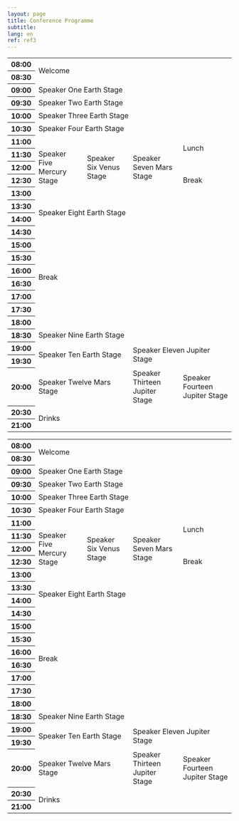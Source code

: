 ```yaml
---
layout: page
title: Conference Programme
subtitle:
lang: en
ref: ref3
---
```


<style>
<link rel="stylesheet" href="{{ /assets/css/beautifuljekyll.css | relative_url }}">
</style>

  <body>
  <table>
    <tr>
      <th>08:00</th>
      <td colspan="4" rowspan="2" class="stage-saturn">Welcome</td>
    </tr>
    <tr>
      <th>08:30</th>
    </tr>
    <tr>
      <th>09:00</th>
      <td colspan="4" class="stage-earth">Speaker One <span>Earth Stage</span></td>
    </tr>
    <tr>
      <th>09:30</th>
      <td colspan="4" class="stage-earth">Speaker Two <span>Earth Stage</span></td>
    </tr>
    <tr>
      <th>10:00</th>
      <td colspan="4" class="stage-earth">Speaker Three <span>Earth Stage</span></td>
    </tr>
    <tr>
      <th>10:30</th>
      <td colspan="4" class="stage-earth">Speaker Four <span>Earth Stage</span></td>
    </tr>
    <tr>
      <th>11:00</th>
      <td rowspan="5" class="stage-mercury">Speaker Five <span>Mercury Stage</span></td>
      <td rowspan="5" class="stage-venus">Speaker Six <span>Venus Stage</span></td>
      <td rowspan="5" class="stage-mars">Speaker Seven <span>Mars Stage</span></td>
      <td rowspan="2" class="stage-saturn">Lunch</td>
    </tr>
    <tr>
      <th>11:30</th>
    </tr>
    <tr>
      <th>12:00</th>
      <td rowspan="3" class="stage-saturn">Break</td>
    </tr>
    <tr>
      <th>12:30</th>
    </tr>
    <tr>
      <th>13:00</th>
    </tr>
    <tr>
      <th>13:30</th>
      <td colspan="4" rowspan="2" class="stage-earth">Speaker Eight <span>Earth Stage</span></td>
    </tr>
    <tr>
      <th>14:00</th>
    </tr>
    <tr>
      <th>14:30</th>
      <td colspan="4" rowspan="8" class="stage-saturn">Break</td>
    </tr>
    <tr>
      <th>15:00</th>
    </tr>
    <tr>
      <th>15:30</th>
    </tr>
    <tr>
      <th>16:00</th>
    </tr>
    <tr>
      <th>16:30</th>
    </tr>
    <tr>
      <th>17:00</th>
    </tr>
    <tr>
      <th>17:30</th>
    </tr>
    <tr>
      <th>18:00</th>
    </tr>
    <tr>
      <th>18:30</th>
      <td colspan="4" class="stage-earth">Speaker Nine <span>Earth Stage</span></td>
    </tr>
    <tr>
      <th>19:00</th>
      <td colspan="2" rowspan="2" class="stage-earth">Speaker Ten <span>Earth Stage</span></td>
      <td colspan="2" rowspan="2" class="stage-jupiter">Speaker Eleven <span>Jupiter Stage</span></td>
    </tr>
    <tr>
      <th>19:30</th>
    </tr>
    <tr>
      <th>20:00</th>
      <td colspan="2" class="stage-mars">Speaker Twelve <span>Mars Stage</span></td>
      <td class="stage-jupiter">Speaker Thirteen <span>Jupiter Stage</span></td>
      <td class="stage-jupiter">Speaker Fourteen <span>Jupiter Stage</span></td>
    </tr>
    <tr>
      <th>20:30</th>
      <td colspan="4" rowspan="2" class="stage-saturn">Drinks</td>
    </tr>
    <tr>
      <th>21:00</th>
    </tr>
</table>

<table>
  <tr>
    <th>08:00</th>
    <td colspan="4" rowspan="2" class="stage-saturn">Welcome</td>
  </tr>
  <tr>
    <th>08:30</th>
  </tr>
  <tr>
    <th>09:00</th>
    <td colspan="4" class="stage-earth">Speaker One <span>Earth Stage</span></td>
  </tr>
  <tr>
    <th>09:30</th>
    <td colspan="4" class="stage-earth">Speaker Two <span>Earth Stage</span></td>
  </tr>
  <tr>
    <th>10:00</th>
    <td colspan="4" class="stage-earth">Speaker Three <span>Earth Stage</span></td>
  </tr>
  <tr>
    <th>10:30</th>
    <td colspan="4" class="stage-earth">Speaker Four <span>Earth Stage</span></td>
  </tr>
  <tr>
    <th>11:00</th>
    <td rowspan="5" class="stage-mercury">Speaker Five <span>Mercury Stage</span></td>
    <td rowspan="5" class="stage-venus">Speaker Six <span>Venus Stage</span></td>
    <td rowspan="5" class="stage-mars">Speaker Seven <span>Mars Stage</span></td>
    <td rowspan="2" class="stage-saturn">Lunch</td>
  </tr>
  <tr>
    <th>11:30</th>
  </tr>
  <tr>
    <th>12:00</th>
    <td rowspan="3" class="stage-saturn">Break</td>
  </tr>
  <tr>
    <th>12:30</th>
  </tr>
  <tr>
    <th>13:00</th>
  </tr>
  <tr>
    <th>13:30</th>
    <td colspan="4" rowspan="2" class="stage-earth">Speaker Eight <span>Earth Stage</span></td>
  </tr>
  <tr>
    <th>14:00</th>
  </tr>
  <tr>
    <th>14:30</th>
    <td colspan="4" rowspan="8" class="stage-saturn">Break</td>
  </tr>
  <tr>
    <th>15:00</th>
  </tr>
  <tr>
    <th>15:30</th>
  </tr>
  <tr>
    <th>16:00</th>
  </tr>
  <tr>
    <th>16:30</th>
  </tr>
  <tr>
    <th>17:00</th>
  </tr>
  <tr>
    <th>17:30</th>
  </tr>
  <tr>
    <th>18:00</th>
  </tr>
  <tr>
    <th>18:30</th>
    <td colspan="4" class="stage-earth">Speaker Nine <span>Earth Stage</span></td>
  </tr>
  <tr>
    <th>19:00</th>
    <td colspan="2" rowspan="2" class="stage-earth">Speaker Ten <span>Earth Stage</span></td>
    <td colspan="2" rowspan="2" class="stage-jupiter">Speaker Eleven <span>Jupiter Stage</span></td>
  </tr>
  <tr>
    <th>19:30</th>
  </tr>
  <tr>
    <th>20:00</th>
    <td colspan="2" class="stage-mars">Speaker Twelve <span>Mars Stage</span></td>
    <td class="stage-jupiter">Speaker Thirteen <span>Jupiter Stage</span></td>
    <td class="stage-jupiter">Speaker Fourteen <span>Jupiter Stage</span></td>
  </tr>
  <tr>
    <th>20:30</th>
    <td colspan="4" rowspan="2" class="stage-saturn">Drinks</td>
  </tr>
  <tr>
    <th>21:00</th>
  </tr>
</table>
  </body>
